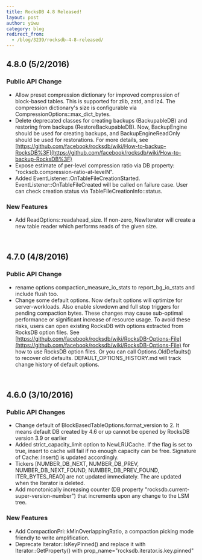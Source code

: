 ```yaml
---
title: RocksDB 4.8 Released!
layout: post
author: yiwu
category: blog
redirect_from:
  - /blog/3239/rocksdb-4-8-released/
---
```


## 4.8.0 (5/2/2016)

### [](https://github.com/facebook/rocksdb/blob/master/HISTORY.md#public-api-change-1)Public API Change

  * Allow preset compression dictionary for improved compression of block-based tables. This is supported for zlib, zstd, and lz4. The compression dictionary's size is configurable via CompressionOptions::max_dict_bytes.
  * Delete deprecated classes for creating backups (BackupableDB) and restoring from backups (RestoreBackupableDB). Now, BackupEngine should be used for creating backups, and BackupEngineReadOnly should be used for restorations. For more details, see [https://github.com/facebook/rocksdb/wiki/How-to-backup-RocksDB%3F](https://github.com/facebook/rocksdb/wiki/How-to-backup-RocksDB%3F)
  * Expose estimate of per-level compression ratio via DB property: "rocksdb.compression-ratio-at-levelN".
  * Added EventListener::OnTableFileCreationStarted. EventListener::OnTableFileCreated will be called on failure case. User can check creation status via TableFileCreationInfo::status.

### [](https://github.com/facebook/rocksdb/blob/master/HISTORY.md#new-features-2)New Features

  * Add ReadOptions::readahead_size. If non-zero, NewIterator will create a new table reader which performs reads of the given size.

<br/>

<!--truncate-->

## [](https://github.com/facebook/rocksdb/blob/master/HISTORY.md#470-482016)4.7.0 (4/8/2016)

### [](https://github.com/facebook/rocksdb/blob/master/HISTORY.md#public-api-change-2)Public API Change

  * rename options compaction_measure_io_stats to report_bg_io_stats and include flush too.
  * Change some default options. Now default options will optimize for server-workloads. Also enable slowdown and full stop triggers for pending compaction bytes. These changes may cause sub-optimal performance or significant increase of resource usage. To avoid these risks, users can open existing RocksDB with options extracted from RocksDB option files. See [https://github.com/facebook/rocksdb/wiki/RocksDB-Options-File](https://github.com/facebook/rocksdb/wiki/RocksDB-Options-File) for how to use RocksDB option files. Or you can call Options.OldDefaults() to recover old defaults. DEFAULT_OPTIONS_HISTORY.md will track change history of default options.

<br/>

## [](https://github.com/facebook/rocksdb/blob/master/HISTORY.md#460-3102016)4.6.0 (3/10/2016)

### [](https://github.com/facebook/rocksdb/blob/master/HISTORY.md#public-api-changes-1)Public API Changes

  * Change default of BlockBasedTableOptions.format_version to 2. It means default DB created by 4.6 or up cannot be opened by RocksDB version 3.9 or earlier
  * Added strict_capacity_limit option to NewLRUCache. If the flag is set to true, insert to cache will fail if no enough capacity can be free. Signature of Cache::Insert() is updated accordingly.
  * Tickers [NUMBER_DB_NEXT, NUMBER_DB_PREV, NUMBER_DB_NEXT_FOUND, NUMBER_DB_PREV_FOUND, ITER_BYTES_READ] are not updated immediately. The are updated when the Iterator is deleted.
  * Add monotonically increasing counter (DB property "rocksdb.current-super-version-number") that increments upon any change to the LSM tree.

### [](https://github.com/facebook/rocksdb/blob/master/HISTORY.md#new-features-3)New Features

  * Add CompactionPri::kMinOverlappingRatio, a compaction picking mode friendly to write amplification.
  * Deprecate Iterator::IsKeyPinned() and replace it with Iterator::GetProperty() with prop_name="rocksdb.iterator.is.key.pinned"
